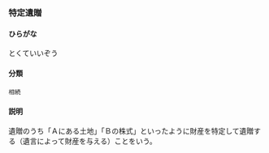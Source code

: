 <div style="display:none;">

## [あ行](securities-terms?id=あ行)
## [か行](securities-terms?id=か行)
## [さ行](securities-terms?id=さ行)
## [た行](securities-terms?id=た行)

</div>

### 特定遺贈

#### ひらがな

とくていいぞう

#### 分類

`相続`

#### 説明

遺贈のうち「Ａにある土地」「Ｂの株式」といったように財産を特定して遺贈する（遺言によって財産を与える）ことをいう。

<div style="display:none;">

## [な行](securities-terms?id=な行)
## [は行](securities-terms?id=は行)
## [ま行](securities-terms?id=ま行)
## [や行](securities-terms?id=や行)
## [ら行](securities-terms?id=ら行)
## [わ行](securities-terms?id=わ行)
## [英数字・記号](securities-terms?id=英数字・記号)

</div>

